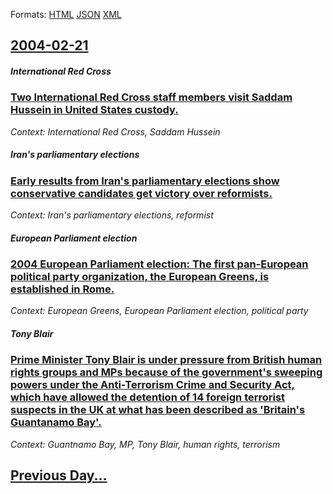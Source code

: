 
Formats: [HTML](2004/02/21/index.html)  [JSON](2004/02/21/index.json)  [XML](2004/02/21/index.xml)  

## [2004-02-21](/news/2004/02/21/index.md)

##### International Red Cross
### [ Two International Red Cross staff members visit Saddam Hussein in United States custody. ](/news/2004/02/21/two-international-red-cross-staff-members-visit-saddam-hussein-in-united-states-custody.md)
_Context: International Red Cross, Saddam Hussein_

##### Iran's parliamentary elections
### [ Early results from Iran's parliamentary elections show conservative candidates get victory over reformists. ](/news/2004/02/21/early-results-from-iran-s-parliamentary-elections-show-conservative-candidates-get-victory-over-reformists.md)
_Context: Iran's parliamentary elections, reformist_

##### European Parliament election
### [ 2004 European Parliament election: The first pan-European political party organization, the European Greens, is established in Rome. ](/news/2004/02/21/2004-european-parliament-election-the-first-pan-european-political-party-organization-the-european-greens-is-established-in-rome.md)
_Context: European Greens, European Parliament election, political party_

##### Tony Blair
### [ Prime Minister Tony Blair is under pressure from British human rights groups and MPs because of the government's sweeping powers under the Anti-Terrorism Crime and Security Act, which have allowed the detention of 14 foreign terrorist suspects in the UK at what has been described as 'Britain's Guantanamo Bay'. ](/news/2004/02/21/prime-minister-tony-blair-is-under-pressure-from-british-human-rights-groups-and-mps-because-of-the-government-s-sweeping-powers-under-the.md)
_Context: Guantnamo Bay, MP, Tony Blair, human rights, terrorism_

## [Previous Day...](/news/2004/02/20/index.md)

